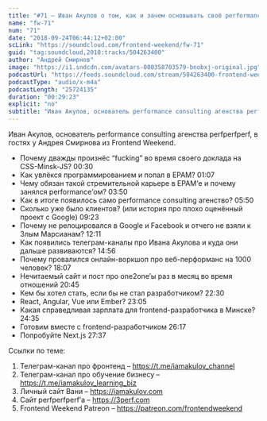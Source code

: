 ```yaml
---
title: "#71 – Иван Акулов о том, как и зачем основывать своё performance consulting агентство в 20 лет"
name: "fw-71"
num: "71"
date: "2018-09-24T06:44:12+02:00"
scLink: "https://soundcloud.com/frontend-weekend/fw-71"
guid: "tag:soundcloud,2010:tracks/504263400"
author: "Андрей Смирнов"
image: "https://i1.sndcdn.com/avatars-000358703579-bnobxj-original.jpg"
podcastUrl: "https://feeds.soundcloud.com/stream/504263400-frontend-weekend-fw-71.m4a"
podcastType: "audio/x-m4a"
podcastLength: "25724135"
duration: "00:29:23"
explicit: "no"
subtitle: "Иван Акулов, основатель performance consulting агенства perfperfperf, в гостях у Андрея Смирнова из Frontend Weekend. "
---
```

Иван Акулов, основатель performance consulting агенства perfperfperf, в гостях у Андрея Смирнова из Frontend Weekend. 

- Почему дважды произнёс “fucking” во время своего доклада на CSS-Minsk-JS? 00:30
- Как увлёкся программированием и попал в EPAM? 01:07
- Чему обязан такой стремительной карьере в EPAM’е и почему занялся performance’ом? 03:50
- Как в итоге появилось само performance consulting агенство? 05:50
- Сколько уже было клиентов? (или история про плохо оценённый проект с Google) 09:23
- Почему не релоцировался в Google и Facebook и отчего не взяли к Злым Марсианам? 12:11
- Как появились телеграм-каналы про Ивана Акулова и куда они дальше развиваются? 14:56
- Почему провалился онлайн-воркшоп про веб-перформанс на 1000 человек? 18:07
- Нечитаемый сайт и пост про one2one’ы раз в месяц во время отношений 20:45
- Кем бы хотел стать, если бы не стал разработчиком? 22:30
- React, Angular, Vue или Ember? 23:05
- Какая справедливая зарплата для frontend-разработчика в Минске? 24:35
- Готовим вместе с frontend-разработчиком 26:17
- Попробуйте Next.js 27:37

Ссылки по теме:
1) Телеграм-канал про фронтенд – https://t.me/iamakulov_channel
2) Телеграм-канал про обучение бизнесу – https://t.me/iamakulov_learning_biz 
3) Личный сайт Вани – https://iamakulov.com 
4) Сайт perfperfperf’а – https://3perf.com 
5) Frontend Weekend Patreon – https://patreon.com/frontendweekend